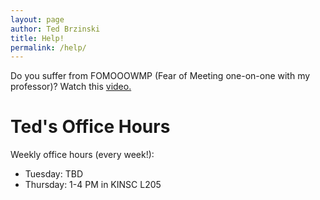 ```yaml
---
layout: page
author: Ted Brzinski
title: Help! 
permalink: /help/
---
```


Do you suffer from FOMOOOWMP (Fear of Meeting one-on-one with my professor)?
Watch this [video.](https://www.youtube.com/watch?v=yQq1-_ujXrM) 

# Ted's Office Hours

Weekly office hours (every week!): 
* Tuesday: TBD
* Thursday: 1-4 PM in KINSC L205
